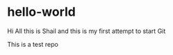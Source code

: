 # hello-world

Hi All this is Shail
and this is my first attempt to start Git

This is a test repo 
